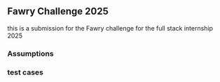 ## Fawry Challenge 2025
this is a submission for the Fawry challenge for the full stack internship 2025

### Assumptions



### test cases
